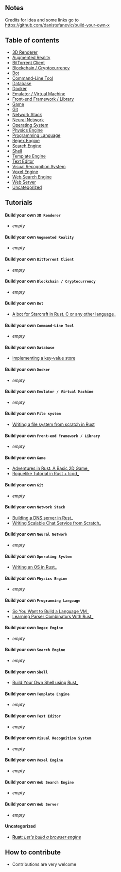 ## Notes

Credits for idea and some links go to https://github.com/danistefanovic/build-your-own-x

## Table of contents

* [3D Renderer](#build-your-own-3d-renderer)
* [Augmented Reality](#build-your-own-augmented-reality)
* [BitTorrent Client](#build-your-own-bittorrent-client)
* [Blockchain / Cryptocurrency](#build-your-own-blockchain--cryptocurrency)
* [Bot](#build-your-own-bot)
* [Command-Line Tool](#build-your-own-command-line-tool)
* [Database](#build-your-own-database)
* [Docker](#build-your-own-docker)
* [Emulator / Virtual Machine](#build-your-own-emulator--virtual-machine)
* [Front-end Framework / Library](#build-your-own-front-end-framework--library)
* [Game](#build-your-own-game)
* [Git](#build-your-own-git)
* [Network Stack](#build-your-own-network-stack)
* [Neural Network](#build-your-own-neural-network)
* [Operating System](#build-your-own-operating-system)
* [Physics Engine](#build-your-own-physics-engine)
* [Programming Language](#build-your-own-programming-language)
* [Regex Engine](#build-your-own-regex-engine)
* [Search Engine](#build-your-own-search-engine)
* [Shell](#build-your-own-shell)
* [Template Engine](#build-your-own-template-engine)
* [Text Editor](#build-your-own-text-editor)
* [Visual Recognition System](#build-your-own-visual-recognition-system)
* [Voxel Engine](#build-your-own-voxel-engine)
* [Web Search Engine](#build-your-own-web-search-engine)
* [Web Server](#build-your-own-web-server)
* [Uncategorized](#uncategorized)

## Tutorials

#### Build your own `3D Renderer`

* _empty_

#### Build your own `Augmented Reality`

* _empty_

#### Build your own `BitTorrent Client`

* _empty_

#### Build your own `Blockchain / Cryptocurrency`

* _empty_

#### Build your own `Bot`

* [A bot for Starcraft in Rust, C or any other language_](https://habr.com/en/post/436254/)

#### Build your own `Command-Line Tool`

* _empty_

#### Build your own `Database`

* [Implementing a key-value store](https://samrat.me/posts/2017-11-04-kvstore-linear-hashing/)

#### Build your own `Docker`

* _empty_

#### Build your own `Emulator / Virtual Machine`

* _empty_

#### Build your own `File system`

* [Writing a file system from scratch in Rust](https://blog.carlosgaldino.com/writing-a-file-system-from-scratch-in-rust.html)

#### Build your own `Front-end Framework / Library`

* _empty_

#### Build your own `Game`

* [Adventures in Rust: A Basic 2D Game_](https://a5huynh.github.io/posts/2018/adventures-in-rust/)
* [Roguelike Tutorial in Rust + tcod_](https://tomassedovic.github.io/roguelike-tutorial/)

#### Build your own `Git`

* _empty_

#### Build your own `Network Stack`

* [Building a DNS server in Rust_](https://github.com/EmilHernvall/dnsguide/blob/master/README.md)
* [Writing Scalable Chat Service from Scratch_](https://nbaksalyar.github.io/2015/07/10/writing-chat-in-rust.html)

#### Build your own `Neural Network`

* _empty_

#### Build your own `Operating System`

* [Writing an OS in Rust_](https://os.phil-opp.com/)

#### Build your own `Physics Engine`

* _empty_

#### Build your own `Programming Language`

* [So You Want to Build a Language VM_](https://blog.subnetzero.io/post/building-language-vm-part-00/)
* [Learning Parser Combinators With Rust_](https://bodil.lol/parser-combinators/)

#### Build your own `Regex Engine`

* _empty_

#### Build your own `Search Engine`

* _empty_

#### Build your own `Shell`

* [Build Your Own Shell using Rust_](https://www.joshmcguigan.com/blog/build-your-own-shell-rust/)

#### Build your own `Template Engine`

* _empty_

#### Build your own `Text Editor`

* _empty_

#### Build your own `Visual Recognition System`

* _empty_

#### Build your own `Voxel Engine`

* _empty_

#### Build your own `Web Search Engine`

* _empty_

#### Build your own `Web Server`

* _empty_


#### Uncategorized

* [**Rust**: _Let's build a browser engine_](https://limpet.net/mbrubeck/2014/08/08/toy-layout-engine-1.html)



## How to contribute 
* Contributions are very welcome

